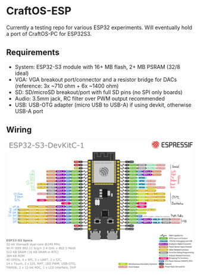 # CraftOS-ESP
Currently a testing repo for various ESP32 experiments. Will eventually hold a port of CraftOS-PC for ESP32S3.

## Requirements
- System: ESP32-S3 module with 16+ MB flash, 2+ MB PSRAM (32/8 ideal)
- VGA: VGA breakout port/connector and a resistor bridge for DACs (reference: 3x ~710 ohm + 6x ~1400 ohm)
- SD: SD/microSD breakout/port with full SD pins (no SPI only boards)
- Audio: 3.5mm jack, RC filter over PWM output recommended
- USB: USB-OTG adapter (micro USB to USB-A) if using devkit, otherwise USB-A port

## Wiring
![pinout](pinout.png)